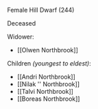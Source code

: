 Female Hill Dwarf (244)

Deceased

Widower:
- [[Olwen Northbrook]]

Children *(youngest to eldest)*:
- [[Andri Northbrook]]
- [[Nilak '' Northbrook]]
- [[Talvi Northbrook]]
- [[Boreas Northbrook]]

